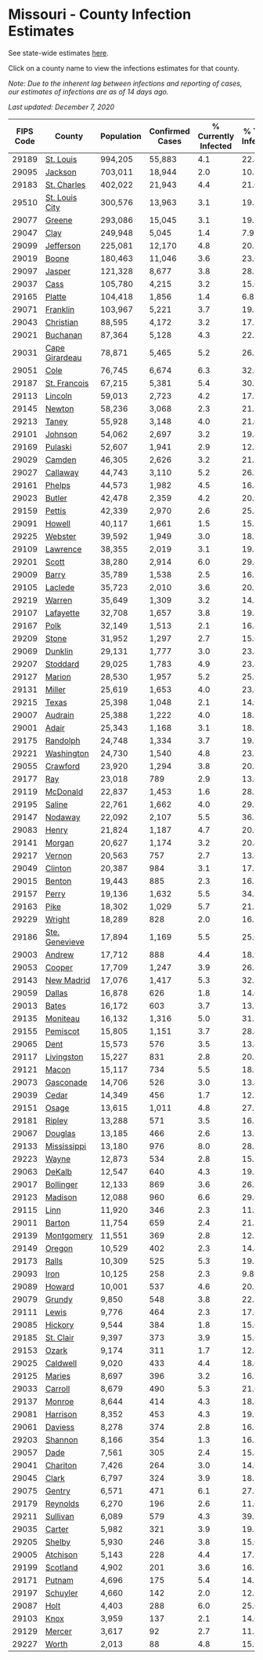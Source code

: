 # Missouri - County Infection Estimates

See state-wide estimates [here](/infections/us-mo).

Click on a county name to view the infections estimates for that county.

*Note: Due to the inherent lag between infections and reporting of cases, our estimates of infections are as of 14 days ago.*

*Last updated: December 7, 2020*

|   FIPS Code |                           County |   Population |   Confirmed Cases |   % Currently Infected |   % Total Infected |
|-------------|----------------------------------|--------------|-------------------|------------------------|--------------------|
|       29189 |           [St. Louis](st.-louis) |      994,205 |            55,883 |                    4.1 |               22.4 |
|       29095 |               [Jackson](jackson) |      703,011 |            18,944 |                    2.0 |               10.5 |
|       29183 |       [St. Charles](st.-charles) |      402,022 |            21,943 |                    4.4 |               21.0 |
|       29510 | [St. Louis City](st.-louis-city) |      300,576 |            13,963 |                    3.1 |               19.1 |
|       29077 |                 [Greene](greene) |      293,086 |            15,045 |                    3.1 |               19.1 |
|       29047 |                     [Clay](clay) |      249,948 |             5,045 |                    1.4 |                7.9 |
|       29099 |           [Jefferson](jefferson) |      225,081 |            12,170 |                    4.8 |               20.7 |
|       29019 |                   [Boone](boone) |      180,463 |            11,046 |                    3.6 |               23.6 |
|       29097 |                 [Jasper](jasper) |      121,328 |             8,677 |                    3.8 |               28.1 |
|       29037 |                     [Cass](cass) |      105,780 |             4,215 |                    3.2 |               15.0 |
|       29165 |                 [Platte](platte) |      104,418 |             1,856 |                    1.4 |                6.8 |
|       29071 |             [Franklin](franklin) |      103,967 |             5,221 |                    3.7 |               19.2 |
|       29043 |           [Christian](christian) |       88,595 |             4,172 |                    3.2 |               17.3 |
|       29021 |             [Buchanan](buchanan) |       87,364 |             5,128 |                    4.3 |               22.8 |
|       29031 | [Cape Girardeau](cape-girardeau) |       78,871 |             5,465 |                    5.2 |               26.3 |
|       29051 |                     [Cole](cole) |       76,745 |             6,674 |                    6.3 |               32.6 |
|       29187 |     [St. Francois](st.-francois) |       67,215 |             5,381 |                    5.4 |               30.5 |
|       29113 |               [Lincoln](lincoln) |       59,013 |             2,723 |                    4.2 |               17.7 |
|       29145 |                 [Newton](newton) |       58,236 |             3,068 |                    2.3 |               21.5 |
|       29213 |                   [Taney](taney) |       55,928 |             3,148 |                    4.0 |               21.0 |
|       29101 |               [Johnson](johnson) |       54,062 |             2,697 |                    3.2 |               19.4 |
|       29169 |               [Pulaski](pulaski) |       52,607 |             1,941 |                    2.9 |               12.8 |
|       29029 |                 [Camden](camden) |       46,305 |             2,626 |                    3.2 |               21.3 |
|       29027 |             [Callaway](callaway) |       44,743 |             3,110 |                    5.2 |               26.1 |
|       29161 |                 [Phelps](phelps) |       44,573 |             1,982 |                    4.5 |               16.4 |
|       29023 |                 [Butler](butler) |       42,478 |             2,359 |                    4.2 |               20.9 |
|       29159 |                 [Pettis](pettis) |       42,339 |             2,970 |                    2.6 |               25.8 |
|       29091 |                 [Howell](howell) |       40,117 |             1,661 |                    1.5 |               15.3 |
|       29225 |               [Webster](webster) |       39,592 |             1,949 |                    3.0 |               18.1 |
|       29109 |             [Lawrence](lawrence) |       38,355 |             2,019 |                    3.1 |               19.8 |
|       29201 |                   [Scott](scott) |       38,280 |             2,914 |                    6.0 |               29.2 |
|       29009 |                   [Barry](barry) |       35,789 |             1,538 |                    2.5 |               16.5 |
|       29105 |               [Laclede](laclede) |       35,723 |             2,010 |                    3.6 |               20.2 |
|       29219 |                 [Warren](warren) |       35,649 |             1,309 |                    3.2 |               14.2 |
|       29107 |           [Lafayette](lafayette) |       32,708 |             1,657 |                    3.8 |               19.3 |
|       29167 |                     [Polk](polk) |       32,149 |             1,513 |                    2.1 |               16.8 |
|       29209 |                   [Stone](stone) |       31,952 |             1,297 |                    2.7 |               15.0 |
|       29069 |               [Dunklin](dunklin) |       29,131 |             1,777 |                    3.0 |               23.8 |
|       29207 |             [Stoddard](stoddard) |       29,025 |             1,783 |                    4.9 |               23.4 |
|       29127 |                 [Marion](marion) |       28,530 |             1,957 |                    5.2 |               25.8 |
|       29131 |                 [Miller](miller) |       25,619 |             1,653 |                    4.0 |               23.6 |
|       29215 |                   [Texas](texas) |       25,398 |             1,048 |                    2.1 |               14.9 |
|       29007 |               [Audrain](audrain) |       25,388 |             1,222 |                    4.0 |               18.3 |
|       29001 |                   [Adair](adair) |       25,343 |             1,168 |                    3.1 |               18.1 |
|       29175 |             [Randolph](randolph) |       24,748 |             1,334 |                    3.7 |               19.7 |
|       29221 |         [Washington](washington) |       24,730 |             1,540 |                    4.8 |               23.8 |
|       29055 |             [Crawford](crawford) |       23,920 |             1,294 |                    3.8 |               20.2 |
|       29177 |                       [Ray](ray) |       23,018 |               789 |                    2.9 |               13.0 |
|       29119 |             [McDonald](mcdonald) |       22,837 |             1,453 |                    1.6 |               28.7 |
|       29195 |                 [Saline](saline) |       22,761 |             1,662 |                    4.0 |               29.5 |
|       29147 |               [Nodaway](nodaway) |       22,092 |             2,107 |                    5.5 |               36.3 |
|       29083 |                   [Henry](henry) |       21,824 |             1,187 |                    4.7 |               20.9 |
|       29141 |                 [Morgan](morgan) |       20,627 |             1,174 |                    3.2 |               20.4 |
|       29217 |                 [Vernon](vernon) |       20,563 |               757 |                    2.7 |               13.6 |
|       29049 |               [Clinton](clinton) |       20,387 |               984 |                    3.1 |               17.7 |
|       29015 |                 [Benton](benton) |       19,443 |               885 |                    2.3 |               16.1 |
|       29157 |                   [Perry](perry) |       19,136 |             1,632 |                    5.5 |               34.3 |
|       29163 |                     [Pike](pike) |       18,302 |             1,029 |                    5.7 |               21.7 |
|       29229 |                 [Wright](wright) |       18,289 |               828 |                    2.0 |               16.2 |
|       29186 | [Ste. Genevieve](ste.-genevieve) |       17,894 |             1,169 |                    5.5 |               25.0 |
|       29003 |                 [Andrew](andrew) |       17,712 |               888 |                    4.4 |               18.9 |
|       29053 |                 [Cooper](cooper) |       17,709 |             1,247 |                    3.9 |               26.8 |
|       29143 |         [New Madrid](new-madrid) |       17,076 |             1,417 |                    5.3 |               32.3 |
|       29059 |                 [Dallas](dallas) |       16,878 |               626 |                    1.8 |               14.0 |
|       29013 |                   [Bates](bates) |       16,172 |               603 |                    3.7 |               13.9 |
|       29135 |             [Moniteau](moniteau) |       16,132 |             1,316 |                    5.0 |               31.7 |
|       29155 |             [Pemiscot](pemiscot) |       15,805 |             1,151 |                    3.7 |               28.4 |
|       29065 |                     [Dent](dent) |       15,573 |               576 |                    3.5 |               13.4 |
|       29117 |         [Livingston](livingston) |       15,227 |               831 |                    2.8 |               20.3 |
|       29121 |                   [Macon](macon) |       15,117 |               734 |                    5.5 |               18.7 |
|       29073 |           [Gasconade](gasconade) |       14,706 |               526 |                    3.0 |               13.4 |
|       29039 |                   [Cedar](cedar) |       14,349 |               456 |                    1.7 |               12.3 |
|       29151 |                   [Osage](osage) |       13,615 |             1,011 |                    4.8 |               27.2 |
|       29181 |                 [Ripley](ripley) |       13,288 |               571 |                    3.5 |               16.7 |
|       29067 |               [Douglas](douglas) |       13,185 |               466 |                    2.6 |               13.2 |
|       29133 |       [Mississippi](mississippi) |       13,180 |               976 |                    8.0 |               28.2 |
|       29223 |                   [Wayne](wayne) |       12,873 |               534 |                    2.8 |               15.3 |
|       29063 |                 [DeKalb](dekalb) |       12,547 |               640 |                    4.3 |               19.1 |
|       29017 |           [Bollinger](bollinger) |       12,133 |               869 |                    3.6 |               26.5 |
|       29123 |               [Madison](madison) |       12,088 |               960 |                    6.6 |               29.6 |
|       29115 |                     [Linn](linn) |       11,920 |               346 |                    2.3 |               11.2 |
|       29011 |                 [Barton](barton) |       11,754 |               659 |                    2.4 |               21.3 |
|       29139 |         [Montgomery](montgomery) |       11,551 |               369 |                    2.8 |               12.3 |
|       29149 |                 [Oregon](oregon) |       10,529 |               402 |                    2.3 |               14.4 |
|       29173 |                   [Ralls](ralls) |       10,309 |               525 |                    5.3 |               19.5 |
|       29093 |                     [Iron](iron) |       10,125 |               258 |                    2.3 |                9.8 |
|       29089 |                 [Howard](howard) |       10,001 |               537 |                    4.6 |               20.5 |
|       29079 |                 [Grundy](grundy) |        9,850 |               548 |                    3.8 |               22.1 |
|       29111 |                   [Lewis](lewis) |        9,776 |               464 |                    2.3 |               17.6 |
|       29085 |               [Hickory](hickory) |        9,544 |               384 |                    1.8 |               15.0 |
|       29185 |           [St. Clair](st.-clair) |        9,397 |               373 |                    3.9 |               15.0 |
|       29153 |                   [Ozark](ozark) |        9,174 |               311 |                    1.7 |               12.5 |
|       29025 |             [Caldwell](caldwell) |        9,020 |               433 |                    4.4 |               18.0 |
|       29125 |                 [Maries](maries) |        8,697 |               396 |                    3.2 |               16.9 |
|       29033 |               [Carroll](carroll) |        8,679 |               490 |                    5.3 |               21.0 |
|       29137 |                 [Monroe](monroe) |        8,644 |               414 |                    4.3 |               18.8 |
|       29081 |             [Harrison](harrison) |        8,352 |               453 |                    4.3 |               19.9 |
|       29061 |               [Daviess](daviess) |        8,278 |               374 |                    2.8 |               16.2 |
|       29203 |               [Shannon](shannon) |        8,166 |               354 |                    1.3 |               16.5 |
|       29057 |                     [Dade](dade) |        7,561 |               305 |                    2.4 |               15.4 |
|       29041 |             [Chariton](chariton) |        7,426 |               264 |                    3.0 |               14.0 |
|       29045 |                   [Clark](clark) |        6,797 |               324 |                    3.9 |               18.1 |
|       29075 |                 [Gentry](gentry) |        6,571 |               471 |                    6.1 |               27.7 |
|       29179 |             [Reynolds](reynolds) |        6,270 |               196 |                    2.6 |               11.6 |
|       29211 |             [Sullivan](sullivan) |        6,089 |               579 |                    4.3 |               39.5 |
|       29035 |                 [Carter](carter) |        5,982 |               321 |                    3.9 |               19.7 |
|       29205 |                 [Shelby](shelby) |        5,930 |               246 |                    3.8 |               15.0 |
|       29005 |             [Atchison](atchison) |        5,143 |               228 |                    4.4 |               17.2 |
|       29199 |             [Scotland](scotland) |        4,902 |               201 |                    3.6 |               16.1 |
|       29171 |                 [Putnam](putnam) |        4,696 |               175 |                    5.4 |               14.5 |
|       29197 |             [Schuyler](schuyler) |        4,660 |               142 |                    2.0 |               12.1 |
|       29087 |                     [Holt](holt) |        4,403 |               288 |                    6.0 |               25.0 |
|       29103 |                     [Knox](knox) |        3,959 |               137 |                    2.1 |               14.0 |
|       29129 |                 [Mercer](mercer) |        3,617 |                92 |                    2.7 |               11.2 |
|       29227 |                   [Worth](worth) |        2,013 |                88 |                    4.8 |               15.5 |